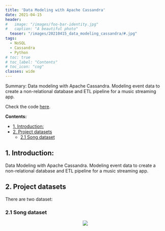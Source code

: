 ```yaml
---
title: 'Data Modeling with Apache Cassandra'
date: 2021-04-15
header:
#   image: "/images/foo-bar-identity.jpg"
#   caption: "A beautiful photo"
  teaser: "/images/20210415_data_modeling_cassandra/#.jpg"
tags:
  - NoSQL
  - Cassandra
  - Python
# toc: true
# toc_label: "Contents"
# toc_icon: "cog"
classes: wide
---
```


Summary: Data modeling with Apache Cassandra. Modeling event data to create a non-relational database and ETL pipeline for a music streaming app.

Check the code [here](https://github.com/ycheng22/Udacity_Data_Engineer_Nanodegree).

**Contents:**
- [1. Introduction:](#1-introduction)
- [2. Project datasets](#2-project-datasets)
  - [2.1 Song dataset](#21-song-dataset)

## 1. Introduction: 

Data Modeling with Apache Cassandra. Modeling event data to create a non-relational database and ETL pipeline for a music streaming app.

## 2. Project datasets
   
   There are two dataset: 

### 2.1 Song dataset

<p align="center">
<img src="../images/20210415_data_modeling_cassandra/#.png"  >
</p>
  

